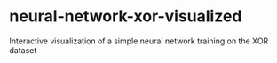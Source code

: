 # neural-network-xor-visualized
Interactive visualization of a simple neural network training on the XOR dataset
